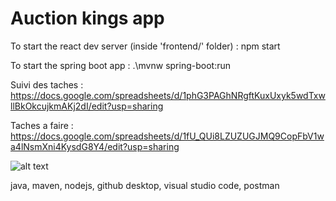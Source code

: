 # Auction kings app

To start the react dev server (inside 'frontend/' folder) : npm start

To start the spring boot app : .\mvnw spring-boot:run

Suivi des taches : https://docs.google.com/spreadsheets/d/1phG3PAGhNRgftKuxUxyk5wdTxwllBkOkcujkmAKj2dI/edit?usp=sharing

Taches a faire : https://docs.google.com/spreadsheets/d/1fU_QUi8LZUZUGJMQ9CopFbV1wa4lNsmXni4KysdG8Y4/edit?usp=sharing

![alt text](https://images-na.ssl-images-amazon.com/images/S/pv-target-images/d67c999971966c1ee3326cc466776f0a48624b936e85f0aa21ecaddf76202edc._RI_V_TTW_.jpg)


java, maven, nodejs, github desktop, visual studio code, postman
